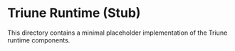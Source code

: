 # Triune Runtime (Stub)

This directory contains a minimal placeholder implementation of the Triune runtime components.
